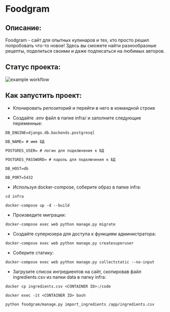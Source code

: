 # Foodgram

## Описание:

Foodgram - сайт для опытных кулинаров и тех, кто просто решил попробовать что-то новое! Здесь вы сможете найти разнообразные рецепты, поделиться своими и даже подписаться на любимых авторов.

## Статус проекта:

![example workflow](https://github.com/alkh0304/foodgram-project-react/actions/workflows/foodgram_workflow.yml/badge.svg)

## Как запустить проект:

- Клонировать репозиторий и перейти в него в командной строке

- Создайте .env файл в папке infra/ и заполните следующие переменные:

```
DB_ENGINE=django.db.backends.postgresql
```

```
DB_NAME= # имя БД
```

```
POSTGRES_USER= # логин для подключения к БД
```

```
POSTGRES_PASSWORD= # пароль для подключения к БД
```

```
DB_HOST=db
```

```
DB_PORT=5432
```

- Используя docker-compose, соберите образ в папке infra:

```
cd infra
```

```
docker-compose up -d --build
```

- Произведите миграции:

```
docker-compose exec web python manage.py migrate
```

- Создайте суперюзера для доступа к функциям администратора:

```
docker-compose exec web python manage.py createsuperuser
```

- Соберите статику:

```
docker-compose exec web python manage.py collectstatic --no-input
```

- Загрузите список ингредиентов на сайт, скопировав файл ingredients.csv из папки data в папку infra:

```
docker cp ingredients.csv <CONTAINER ID>:/code
```

```
docker exec -it <CONTAINER ID> bash
```

```
python foodgram/manage.py import_ingredients /app/ingredients.csv
```